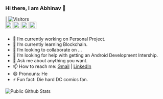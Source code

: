 ### Hi there, I am Abhinav 👋

<!--
**abhinav0612/abhinav0612** is a ✨ _special_ ✨ repository because its `README.md` (this file) appears on your GitHub profile.

Here are some ideas to get you started:
-->
<!--
![](https://visitor-badge.glitch.me/badge?page_id=abhinav0612.abhinav0612)  
-->
| ![Visitors](https://visitor-badge.glitch.me/badge?page_id=abhinav0612.abhinav0612) 
<br />
<a href="https://www.linkedin.com/in/abhinavsingh0612">
  <img align="left" alt="Linkedin" width="22px" src="https://cdn.jsdelivr.net/npm/simple-icons@v3/icons/linkedin.svg" />
</a>
<a href="https://medium.com/@abhinav.s0612">
  <img align="left" alt=" Reddit" width="22px" src="https://cdn.jsdelivr.net/npm/simple-icons@3.1.0/icons/medium.svg" />
</a>
<a href="https://twitter.com/abhinav_singhhh">
  <img align="left" alt="Twitter" width="22px" src="https://cdn.jsdelivr.net/npm/simple-icons@v3/icons/twitter.svg" />
</a>
<a href="https://www.reddit.com/user/fire_icicle">
  <img align="left" alt=" Reddit" width="22px" src="https://cdn.jsdelivr.net/npm/simple-icons@v3/icons/reddit.svg" />
</a>

<br />

- 🔭 I’m currently working on Personal Project.
- 🌱 I’m currently learning Blockchain.
- 👯 I’m looking to collaborate on ...
- 🤔 I’m looking for help with getting an Android Development Intership.
- 💬 Ask me about anything you want.
- 📫 How to reach me: [Gmail](mailto:abhinav.s0612@gmai.com) | [LinkedIn](https://www.linkedin.com/in/abhinavsingh0612)
- 😄 Pronouns: He
- ⚡ Fun fact: Die hard DC comics fan.

![Public Github Stats](https://github-readme-stats.vercel.app/api?username=abhinav0612&show_icons=true&hide_border=true)
